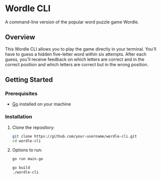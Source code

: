 # Wordle CLI

A command-line version of the popular word puzzle game Wordle.

## Overview

This Wordle CLI allows you to play the game directly in your terminal. You'll have to guess a hidden five-letter word within six attempts. After each guess, you'll receive feedback on which letters are correct and in the correct position and which letters are correct but in the wrong position.

## Getting Started

### Prerequisites

- [Go](https://golang.org/dl/) installed on your machine

### Installation

1. Clone the repository:
	```bash
   git clone https://github.com/your-username/wordle-cli.git
   cd wordle-cli
   ```
3. Options to run:
	```bash
	go run main.go
   ```
	```bash
	go build
	./wordle-cli
	```
